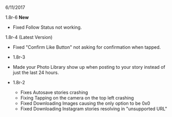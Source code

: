 6/11/2017

1.8r-6 **New**
  - Fixed Follow Status not working.

1.8r-4 (Latest Version)
  - Fixed "Confirm Like Button" not asking for confirmation when tapped.

- 1.8r-3
 - Made your Photo Library show up when posting to your story instead of     just the last 24 hours.

 - 1.8r-2
    - Fixes Autosave stories crashing
    - Fixing Tapping on the camera on the top left crashing
    - Fixed Downloading Images causing the only option to be 0x0
    - Fixed Downloading Instagram stories resolving in "unsupported URL"
